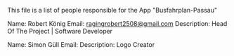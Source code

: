 This file is a list of people responsible for the App "Busfahrplan-Passau"

Name: Robert König
Email: ragingrobert2508@gmail.com
Description: Head Of The Project | Software Developer

Name: Simon Güll
Email: 
Description: Logo Creator
